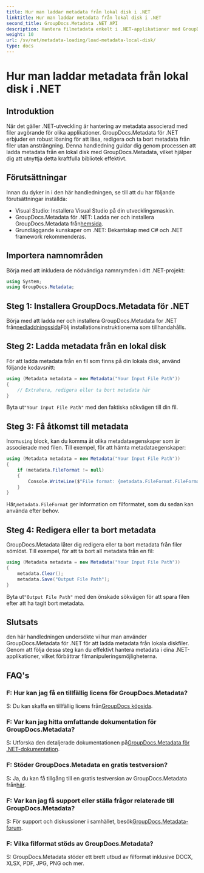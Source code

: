 ```yaml
---
title: Hur man laddar metadata från lokal disk i .NET
linktitle: Hur man laddar metadata från lokal disk i .NET
second_title: GroupDocs.Metadata .NET API
description: Hantera filmetadata enkelt i .NET-applikationer med GroupDocs.Metadata för förbättrade filmanipuleringsmöjligheter.
weight: 10
url: /sv/net/metadata-loading/load-metadata-local-disk/
type: docs
---
```

# Hur man laddar metadata från lokal disk i .NET

## Introduktion
När det gäller .NET-utveckling är hantering av metadata associerad med filer avgörande för olika applikationer. GroupDocs.Metadata för .NET erbjuder en robust lösning för att läsa, redigera och ta bort metadata från filer utan ansträngning. Denna handledning guidar dig genom processen att ladda metadata från en lokal disk med GroupDocs.Metadata, vilket hjälper dig att utnyttja detta kraftfulla bibliotek effektivt.
## Förutsättningar
Innan du dyker in i den här handledningen, se till att du har följande förutsättningar inställda:
- Visual Studio: Installera Visual Studio på din utvecklingsmaskin.
-  GroupDocs.Metadata för .NET: Ladda ner och installera GroupDocs.Metadata från[hemsida](https://releases.groupdocs.com/metadata/net/).
- Grundläggande kunskaper om .NET: Bekantskap med C# och .NET framework rekommenderas.

## Importera namnområden
Börja med att inkludera de nödvändiga namnrymden i ditt .NET-projekt:
```csharp
using System;
using GroupDocs.Metadata;
```
## Steg 1: Installera GroupDocs.Metadata för .NET
 Börja med att ladda ner och installera GroupDocs.Metadata for .NET från[nedladdningssida](https://releases.groupdocs.com/metadata/net/)Följ installationsinstruktionerna som tillhandahålls.
## Steg 2: Ladda metadata från en lokal disk
För att ladda metadata från en fil som finns på din lokala disk, använd följande kodavsnitt:
```csharp
using (Metadata metadata = new Metadata("Your Input File Path"))
{
    // Extrahera, redigera eller ta bort metadata här
}
```
 Byta ut`"Your Input File Path"` med den faktiska sökvägen till din fil.
## Steg 3: Få åtkomst till metadata
 Inom`using` block, kan du komma åt olika metadataegenskaper som är associerade med filen. Till exempel, för att hämta metadataegenskaper:
```csharp
using (Metadata metadata = new Metadata("Your Input File Path"))
{
    if (metadata.FileFormat != null)
    {
        Console.WriteLine($"File format: {metadata.FileFormat.FileFormatType}");
    }
}
```
 Här,`metadata.FileFormat` ger information om filformatet, som du sedan kan använda efter behov.
## Steg 4: Redigera eller ta bort metadata
GroupDocs.Metadata låter dig redigera eller ta bort metadata från filer sömlöst. Till exempel, för att ta bort all metadata från en fil:
```csharp
using (Metadata metadata = new Metadata("Your Input File Path"))
{
    metadata.Clear();
    metadata.Save("Output File Path");
}
```
 Byta ut`"Output File Path"` med den önskade sökvägen för att spara filen efter att ha tagit bort metadata.

## Slutsats
den här handledningen undersökte vi hur man använder GroupDocs.Metadata för .NET för att ladda metadata från lokala diskfiler. Genom att följa dessa steg kan du effektivt hantera metadata i dina .NET-applikationer, vilket förbättrar filmanipuleringsmöjligheterna.

## FAQ's
### F: Hur kan jag få en tillfällig licens för GroupDocs.Metadata?
 S: Du kan skaffa en tillfällig licens från[GroupDocs köpsida](https://purchase.groupdocs.com/temporary-license/).
### F: Var kan jag hitta omfattande dokumentation för GroupDocs.Metadata?
 S: Utforska den detaljerade dokumentationen på[GroupDocs.Metadata för .NET-dokumentation](https://tutorials.groupdocs.com/metadata/net/).
### F: Stöder GroupDocs.Metadata en gratis testversion?
 S: Ja, du kan få tillgång till en gratis testversion av GroupDocs.Metadata från[här](https://releases.groupdocs.com/).
### F: Var kan jag få support eller ställa frågor relaterade till GroupDocs.Metadata?
 S: För support och diskussioner i samhället, besök[GroupDocs.Metadata-forum](https://forum.groupdocs.com/c/metadata/14).
### F: Vilka filformat stöds av GroupDocs.Metadata?
S: GroupDocs.Metadata stöder ett brett utbud av filformat inklusive DOCX, XLSX, PDF, JPG, PNG och mer.